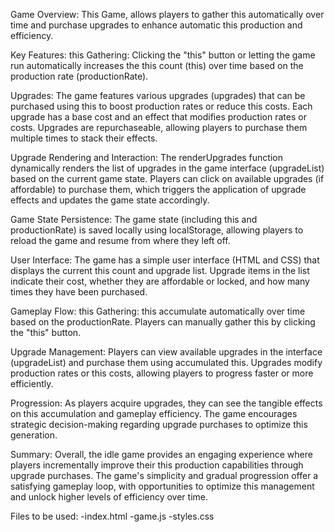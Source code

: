 Game Overview:
This Game, allows players to gather this automatically over time and purchase upgrades to enhance automatic this production and efficiency.

Key Features:
this Gathering:
Clicking the "this" button or letting the game run automatically increases the this count (this) over time based on the production rate (productionRate).

Upgrades:
The game features various upgrades (upgrades) that can be purchased using this to boost production rates or reduce this costs.
Each upgrade has a base cost and an effect that modifies production rates or costs.
Upgrades are repurchaseable, allowing players to purchase them multiple times to stack their effects.

Upgrade Rendering and Interaction:
The renderUpgrades function dynamically renders the list of upgrades in the game interface (upgradeList) based on the current game state.
Players can click on available upgrades (if affordable) to purchase them, which triggers the application of upgrade effects and updates the game state accordingly.

Game State Persistence:
The game state (including this and productionRate) is saved locally using localStorage, allowing players to reload the game and resume from where they left off.

User Interface:
The game has a simple user interface (HTML and CSS) that displays the current this count and upgrade list.
Upgrade items in the list indicate their cost, whether they are affordable or locked, and how many times they have been purchased.

Gameplay Flow:
this Gathering:
this accumulate automatically over time based on the productionRate.
Players can manually gather this by clicking the "this" button.

Upgrade Management:
Players can view available upgrades in the interface (upgradeList) and purchase them using accumulated this.
Upgrades modify production rates or this costs, allowing players to progress faster or more efficiently.

Progression:
As players acquire upgrades, they can see the tangible effects on this accumulation and gameplay efficiency.
The game encourages strategic decision-making regarding upgrade purchases to optimize this generation.

Summary:
Overall, the idle game provides an engaging experience where players incrementally improve their this production capabilities through upgrade purchases. The game's simplicity and gradual progression offer a satisfying gameplay loop, with opportunities to optimize this management and unlock higher levels of efficiency over time.

Files to be used:
-index.html
-game.js
-styles.css